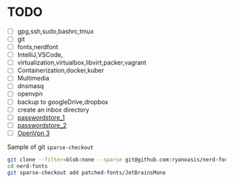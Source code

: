 TODO
=========
- [ ] gpg,ssh,sudo,bashrc,tmux
- [ ] git
- [ ] fonts,nerdfont
- [ ] IntelliJ,VSCode,
- [ ] virtualization,virtualbox,libvirt,packer,vagrant
- [ ] Containerization,docker,kuber
- [ ] Multimedia
- [ ] dnsmasq
- [ ] openvpn
- [ ] backup to googleDrive,dropbox
- [ ] create an inbox directory
- [ ] [passwordstore_1](https://docs.ansible.com/ansible/latest/collections/community/general/passwordstore_lookup.html)
- [ ] [passwordstore_2](https://docs.ansible.com/ansible/2.9/plugins/lookup/passwordstore.html)
- [ ] [OpenVpn 3](https://openvpn.net/cloud-docs/owner/connectors/connector-user-guides/openvpn-3-client-for-linux.html)

Sample of git `sparse-checkout`
```bash
git clone --filter=blob:none --sparse git@github.com:ryanoasis/nerd-fonts
cd nerd-fonts
git sparse-checkout add patched-fonts/JetBrainsMono
```